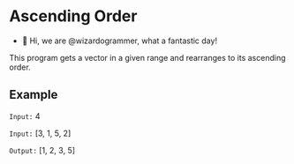 # Ascending Order
- 👋 Hi, we are @wizardogrammer, what a fantastic day!

This program gets a vector in a given range and rearranges to its ascending order.

## Example

`Input:` 4

`Input:` [3, 1, 5, 2]

`Output:` [1, 2, 3, 5]

